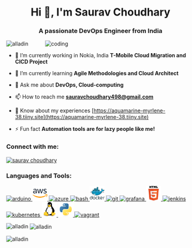 <h1 align="center">Hi 👋, I'm Saurav Choudhary</h1>
<h3 align="center">A passionate DevOps Engineer from India</h3>
<img align="right" alt="coding" width="400" src="https://ralfneubauer.info/wp-content/uploads/2021/01/ValueStream.gif">

<p align="left"> <img src="https://komarev.com/ghpvc/?username=alladin&label=Profile%20views&color=0e75b6&style=flat" alt="alladin" /> </p>

- 🔭 I’m currently working in Nokia, India **T-Mobile Cloud Migration and CICD Project**

- 🌱 I’m currently learning **Agile Methodologies and Cloud Architect**

- 💬 Ask me about **DevOps, Cloud-computing**

- 📫 How to reach me **sauravchoudhary498@gmail.com**

- 📄 Know about my experiences [https://aquamarine-myrlene-38.tiiny.site](https://aquamarine-myrlene-38.tiiny.site)

- ⚡ Fun fact **Automation tools are for lazy people like me!**

<h3 align="left">Connect with me:</h3>
<p align="left">
<a href="https://linkedin.com/in/saurav choudhary" target="blank"><img align="center" src="https://raw.githubusercontent.com/rahuldkjain/github-profile-readme-generator/master/src/images/icons/Social/linked-in-alt.svg" alt="saurav choudhary" height="30" width="40" /></a>
</p>

<h3 align="left">Languages and Tools:</h3>
<p align="left"> <a href="https://www.arduino.cc/" target="_blank" rel="noreferrer"> <img src="https://cdn.worldvectorlogo.com/logos/arduino-1.svg" alt="arduino" width="40" height="40"/> </a> <a href="https://aws.amazon.com" target="_blank" rel="noreferrer"> <img src="https://raw.githubusercontent.com/devicons/devicon/master/icons/amazonwebservices/amazonwebservices-original-wordmark.svg" alt="aws" width="40" height="40"/> </a> <a href="https://azure.microsoft.com/en-in/" target="_blank" rel="noreferrer"> <img src="https://www.vectorlogo.zone/logos/microsoft_azure/microsoft_azure-icon.svg" alt="azure" width="40" height="40"/> </a> <a href="https://www.gnu.org/software/bash/" target="_blank" rel="noreferrer"> <img src="https://www.vectorlogo.zone/logos/gnu_bash/gnu_bash-icon.svg" alt="bash" width="40" height="40"/> </a> <a href="https://www.docker.com/" target="_blank" rel="noreferrer"> <img src="https://raw.githubusercontent.com/devicons/devicon/master/icons/docker/docker-original-wordmark.svg" alt="docker" width="40" height="40"/> </a> <a href="https://git-scm.com/" target="_blank" rel="noreferrer"> <img src="https://www.vectorlogo.zone/logos/git-scm/git-scm-icon.svg" alt="git" width="40" height="40"/> </a> <a href="https://grafana.com" target="_blank" rel="noreferrer"> <img src="https://www.vectorlogo.zone/logos/grafana/grafana-icon.svg" alt="grafana" width="40" height="40"/> </a> <a href="https://www.w3.org/html/" target="_blank" rel="noreferrer"> <img src="https://raw.githubusercontent.com/devicons/devicon/master/icons/html5/html5-original-wordmark.svg" alt="html5" width="40" height="40"/> </a> <a href="https://www.jenkins.io" target="_blank" rel="noreferrer"> <img src="https://www.vectorlogo.zone/logos/jenkins/jenkins-icon.svg" alt="jenkins" width="40" height="40"/> </a> <a href="https://kubernetes.io" target="_blank" rel="noreferrer"> <img src="https://www.vectorlogo.zone/logos/kubernetes/kubernetes-icon.svg" alt="kubernetes" width="40" height="40"/> </a> <a href="https://www.linux.org/" target="_blank" rel="noreferrer"> <img src="https://raw.githubusercontent.com/devicons/devicon/master/icons/linux/linux-original.svg" alt="linux" width="40" height="40"/> </a> <a href="https://www.python.org" target="_blank" rel="noreferrer"> <img src="https://raw.githubusercontent.com/devicons/devicon/master/icons/python/python-original.svg" alt="python" width="40" height="40"/> </a> <a href="https://www.vagrantup.com/" target="_blank" rel="noreferrer"> <img src="https://www.vectorlogo.zone/logos/vagrantup/vagrantup-icon.svg" alt="vagrant" width="40" height="40"/> </a> </p>

<p><img align="left" src="https://github-readme-stats.vercel.app/api/top-langs?username=alladin&show_icons=true&locale=en&layout=compact" alt="alladin" /></p>

<p>&nbsp;<img align="center" src="https://github-readme-stats.vercel.app/api?username=alladin&show_icons=true&locale=en" alt="alladin" /></p>

<p><img align="center" src="https://github-readme-streak-stats.herokuapp.com/?user=alladin&" alt="alladin" /></p>

